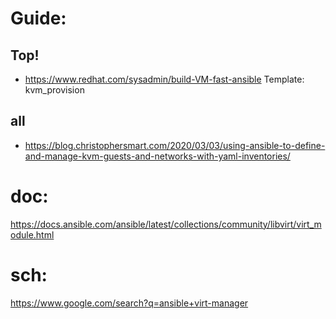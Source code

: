 # Guide:
## Top!
- https://www.redhat.com/sysadmin/build-VM-fast-ansible
Template: kvm_provision

## all
- https://blog.christophersmart.com/2020/03/03/using-ansible-to-define-and-manage-kvm-guests-and-networks-with-yaml-inventories/

# doc:
https://docs.ansible.com/ansible/latest/collections/community/libvirt/virt_module.html


# sch:
https://www.google.com/search?q=ansible+virt-manager

